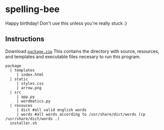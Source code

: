 # spelling-bee
Happy birthday! Don't use this unless you're really stuck :)

## Instructions
Download [`package.zip`](https://github.com/daus-s/spelling-bee/raw/main/package.zip)
This contains the directory with source, resources, and templates and executable files necesary to run this program.
```
package
  | templates
     | index.html
  | static
     | styles.css
     | arrow.png
  | src
     | app.py
     | wordmatics.py
  | resouces
     | dict #all valid english words
     | words #all words according to /usr/share/dict/words (cp /usr/share/dict/words .)
  installer.sh
```
